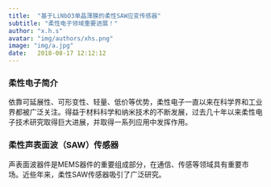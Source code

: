 ```yaml
---
title:  "基于LiNbO3单晶薄膜的柔性SAW应变传感器"
subtitle: "柔性电子领域重要进展！"
author: "x.h.s"
avatar: "img/authors/xhs.png"
image: "img/a.jpg"
date:   2018-08-17 12:12:12
---
```


### 柔性电子简介
依靠可延展性、可形变性、轻量、低价等优势，柔性电子一直以来在科学界和工业界都被广泛关注。得益于材料科学和纳米技术的不断发展，过去几十年以来柔性电子技术研究取得巨大进展，并取得一系列应用中发挥作用。

### 柔性声表面波（SAW）传感器
声表面波器件是MEMS器件的重要组成部分，在通信、传感等领域具有重要市场。近些年来，柔性SAW传感器吸引了广泛研究。